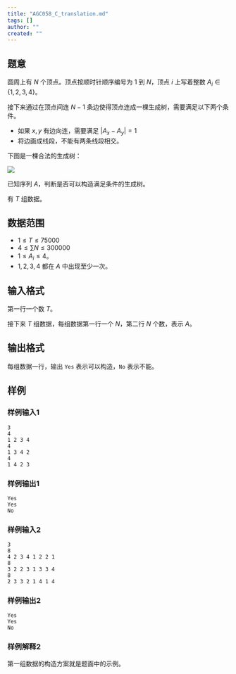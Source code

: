 ```yaml
---
title: "AGC058_C_translation.md"
tags: []
author: ""
created: ""
---
```


## 题意 

圆周上有 $N$ 个顶点。顶点按顺时针顺序编号为 $1$ 到 $N$，顶点 $i$ 上写着整数 $A_i\in\{1,2,3,4\}$。

接下来通过在顶点间连 $N-1$ 条边使得顶点连成一棵生成树，需要满足以下两个条件。

- 如果 $x,y$ 有边向连，需要满足 $|A_x-A_y|=1$
- 将边画成线段，不能有两条线段相交。

下图是一棵合法的生成树：

![](https://img.atcoder.jp/agc058/8ed6a07d693053455f589dff2d9dccfa.png)

已知序列 $A$，判断是否可以构造满足条件的生成树。

有 $T$ 组数据。

## 数据范围

- $1\le T\le 75000$
- $4\le \sum N\le 300000$
- $1\le A_i\le 4$。
- $1,2,3,4$ 都在 $A$ 中出现至少一次。

## 输入格式

第一行一个数 $T$。

接下来 $T$ 组数据，每组数据第一行一个 $N$，第二行 $N$ 个数，表示 $A$。

## 输出格式

每组数据一行，输出 `Yes` 表示可以构造，`No` 表示不能。

## 样例

### 样例输入1

```
3
4
1 2 3 4
4
1 3 4 2
4
1 4 2 3
```

### 样例输出1

```
Yes
Yes
No
```

### 样例输入2

```
3
8
4 2 3 4 1 2 2 1
8
3 2 2 3 1 3 3 4
8
2 3 3 2 1 4 1 4
```

### 样例输出2

```
Yes
Yes
No
```

### 样例解释2

第一组数据的构造方案就是题面中的示例。

